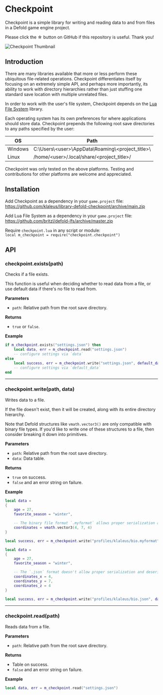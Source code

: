 # Checkpoint

Checkpoint is a simple library for writing and reading data to and from files in a Defold game engine project.

Please click the ☆ button on GitHub if this repository is useful. Thank you!

![Checkpoint Thumbnail](https://github.com/user-attachments/assets/956ec2b1-bb0b-4adf-a7de-f44ac75f1606)

## Introduction

There are many libraries available that more or less perform these ubiquitous file-related operations. Checkpoint differentiates itself by focusing on an extremely simple API, and perhaps more importantly, its ability to work with directory hierarchies rather than just stuffing one standard save location with multiple unrelated files.

In order to work with the user's file system, Checkpoint depends on the [Lua File System](https://github.com/britzl/defold-lfs) library.

Each operating system has its own preferences for where applications should store data. Checkpoint prepends the following root save directories to any paths specified by the user:

| OS      | Path                                                     |
| ------- | -------------------------------------------------------- |
| Windows | C:\\Users\\\<user>\\AppData\\Roaming\\\<project_title>\\ |
| Linux   | /home/\<user>/.local/share/\<project_title>/             |

Checkpoint was only tested on the above platforms. Testing and contributions for other platforms are welcome and appreciated.

## Installation

Add Checkpoint as a dependency in your `game.project` file:  
https://github.com/klaleus/library-defold-checkpoint/archive/main.zip

Add Lua File System as a dependency in your `game.project` file:  
https://github.com/britzl/defold-lfs/archive/master.zip

Require `checkpoint.lua` in any script or module:  
`local m_checkpoint = require("checkpoint.checkpoint")`

## API

### checkpoint.exists(path)

Checks if a file exists.

This function is useful when deciding whether to read data from a file, or use default data if there's no file to read from.

**Parameters**

* `path`: Relative path from the root save directory.

**Returns**

* `true` or `false`.

**Example**

```lua
if m_checkpoint.exists("settings.json") then
    local data, err = m_checkpoint.read("settings.json")
    -- configure settings via `data`
else
    local success, err = m_checkpoint.write("settings.json", default_data)
    -- configure settings via `default_data`
end
```

---

### checkpoint.write(path, data)

Writes data to a file.

If the file doesn't exist, then it will be created, along with its entire directory hierarchy.

Note that Defold structures like `vmath.vector3()` are only compatible with binary file types.
If you'd like to write one of these structures to a file, then consider breaking it down into primitives.

**Parameters**

* `path`: Relative path from the root save directory.
* `data`: Data table.

**Returns**

* `true` on success.
* `false` and an error string on failure.

**Example**

```lua
local data =
{
    age = 27,
    favorite_season = "winter",

    -- The binary file format `.myformat` allows proper serialization and deserialization of `vmath.vector3()`.
    coordinates = vmath.vector3(4, 7, 4)
}

local success, err = m_checkpoint.write("profiles/klaleus/bio.myformat", data)
```

```lua
local data =
{
    age = 27,
    favorite_season = "winter",

    -- The `.json` format doesn't allow proper serialization and deserialization, so `vmath.vector3()` is broken down into primitives.
    coordinates_x = 4,
    coordinates_y = 7,
    coordinates_z = 4
}

local success, err = m_checkpoint.write("profiles/klaleus/bio.json", data)
```

---

### checkpoint.read(path)

Reads data from a file.

**Parameters**

* `path`: Relative path from the root save directory.

**Returns**

* Table on success.
* `false` and an error string on failure.

**Example**

```lua
local data, err = m_checkpoint.read("settings.json")
```

